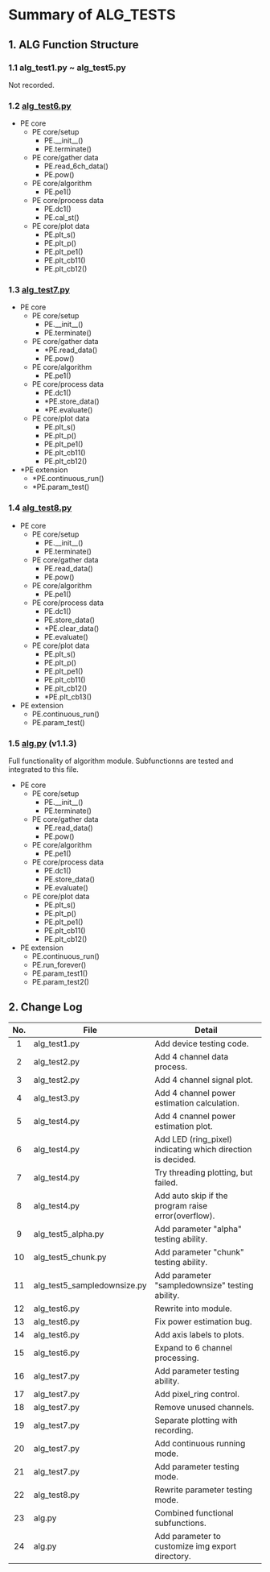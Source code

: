 # Summary of ALG_TESTS

## 1. ALG Function Structure

### 1.1 alg_test1.py ~ alg_test5.py

Not recorded.

### 1.2 [alg_test6.py](https://github.com/belongtothenight/SMRBS-ESP32/blob/main/algorithm/alg_tests/alg_test6.py)

- PE core
  - PE core/setup
    - PE.\_\_init__()
    - PE.terminate()
  - PE core/gather data
    - PE.read_6ch_data()
    - PE.pow()
  - PE core/algorithm
    - PE.pe1()
  - PE core/process data
    - PE.dc1()
    - PE.cal_st()
  - PE core/plot data
    - PE.plt_s()
    - PE.plt_p()
    - PE.plt_pe1()
    - PE.plt_cb11()
    - PE.plt_cb12()

### 1.3 [alg_test7.py](https://github.com/belongtothenight/SMRBS-ESP32/blob/main/algorithm/alg_tests/alg_test7.py)

- PE core
  - PE core/setup
    - PE.\_\_init__()
    - PE.terminate()
  - PE core/gather data
    - *PE.read_data()
    - PE.pow()
  - PE core/algorithm
    - PE.pe1()
  - PE core/process data
    - PE.dc1()
    - *PE.store_data()
    - *PE.evaluate()
  - PE core/plot data
    - PE.plt_s()
    - PE.plt_p()
    - PE.plt_pe1()
    - PE.plt_cb11()
    - PE.plt_cb12()
- *PE extension
  - *PE.continuous_run()
  - *PE.param_test()

### 1.4 [alg_test8.py](https://github.com/belongtothenight/SMRBS-ESP32/blob/main/algorithm/alg_tests/alg_test8.py)

- PE core
  - PE core/setup
    - PE.\_\_init__()
    - PE.terminate()
  - PE core/gather data
    - PE.read_data()
    - PE.pow()
  - PE core/algorithm
    - PE.pe1()
  - PE core/process data
    - PE.dc1()
    - PE.store_data()
    - *PE.clear_data()
    - PE.evaluate()
  - PE core/plot data
    - PE.plt_s()
    - PE.plt_p()
    - PE.plt_pe1()
    - PE.plt_cb11()
    - PE.plt_cb12()
    - *PE.plt_cb13()
- PE extension
  - PE.continuous_run()
  - PE.param_test()

### 1.5 [alg.py](https://github.com/belongtothenight/SMRBS-ESP32/blob/main/algorithm/alg.py) (v1.1.3)

Full functionality of algorithm module.
Subfunctionns are tested and integrated to this file.

- PE core
  - PE core/setup
    - PE.\_\_init__()
    - PE.terminate()
  - PE core/gather data
    - PE.read_data()
    - PE.pow()
  - PE core/algorithm
    - PE.pe1()
  - PE core/process data
    - PE.dc1()
    - PE.store_data()
    - PE.evaluate()
  - PE core/plot data
    - PE.plt_s()
    - PE.plt_p()
    - PE.plt_pe1()
    - PE.plt_cb11()
    - PE.plt_cb12()
- PE extension
  - PE.continuous_run()
  - PE.run_forever()
  - PE.param_test1()
  - PE.param_test2()

## 2. Change Log

| No. | File                        | Detail                                                      |
| :-: | --------------------------- | ----------------------------------------------------------- |
|  1  | alg_test1.py                | Add device testing code.                                    |
|  2  | alg_test2.py                | Add 4 channel data process.                                 |
|  3  | alg_test2.py                | Add 4 channel signal plot.                                  |
|  4  | alg_test3.py                | Add 4 channel power estimation calculation.                 |
|  5  | alg_test4.py                | Add 4 cnannel power estimation plot.                        |
|  6  | alg_test4.py                | Add LED (ring_pixel) indicating which direction is decided. |
|  7  | alg_test4.py                | Try threading plotting, but failed.                         |
|  8  | alg_test4.py                | Add auto skip if the program raise error(overflow).         |
|  9  | alg_test5_alpha.py          | Add parameter "alpha" testing ability.                      |
| 10  | alg_test5_chunk.py          | Add parameter "chunk" testing ability.                      |
| 11  | alg_test5_sampledownsize.py | Add parameter "sampledownsize" testing ability.             |
| 12  | alg_test6.py                | Rewrite into module.                                        |
| 13  | alg_test6.py                | Fix power estimation bug.                                   |
| 14  | alg_test6.py                | Add axis labels to plots.                                   |
| 15  | alg_test6.py                | Expand to 6 channel processing.                             |
| 16  | alg_test7.py                | Add parameter testing ability.                              |
| 17  | alg_test7.py                | Add pixel_ring control.                                     |
| 18  | alg_test7.py                | Remove unused channels.                                     |
| 19  | alg_test7.py                | Separate plotting with recording.                           |
| 20  | alg_test7.py                | Add continuous running mode.                                |
| 21  | alg_test7.py                | Add parameter testing mode.                                 |
| 22  | alg_test8.py                | Rewrite parameter testing mode.                             |
| 23  | alg.py                      | Combined functional subfunctions.                           |
| 24  | alg.py                      | Add parameter to customize img export directory.            |
